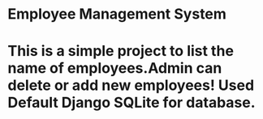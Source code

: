 <h1>Employee Management System <h1>
<p>This is a simple project to list the name of employees.Admin can delete or add new employees!
Used Default Django SQLite for database. </p>
